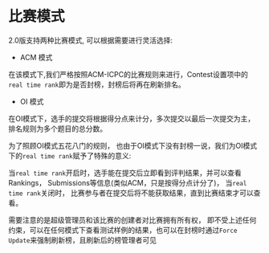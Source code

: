 # 比赛模式

2.0版支持两种比赛模式, 可以根据需要进行灵活选择:

+ ACM 模式

在该模式下,我们严格按照ACM-ICPC的比赛规则来进行，Contest设置项中的`real time rank`即为是否封榜，封榜后将再在刷新排名。

+ OI 模式

在OI模式下，选手的提交将根据得分点来计分，多次提交以最后一次提交为主，排名规则为多个题目的总分数。

为了照顾OI模式五花八门的规则， 也由于OI模式下没有封榜一说，我们为OI模式下的`real time rank`赋予了特殊的意义:

当`real time rank`开启时，选手能在提交后立即看到评判结果，并可以查看Rankings， Submissions等信息(类似ACM，只是按得分点计分了)，
当`real time rank`关闭时， 比赛参与者在提交后将不能获取结果，直到比赛结束才可以查看。

需要注意的是超级管理员和该比赛的创建者对比赛拥有所有权， 即不受上述任何约束，可以在任何模式下查看测试样例的结果，也可以在封榜时通过`Force Update`来强制刷新榜，且刷新后的榜管理者可见